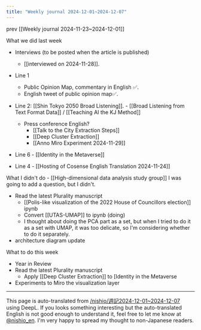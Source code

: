 ```yaml
---
title: "Weekly journal 2024-12-01~2024-12-07"
---
```


prev  [[Weekly journal 2024-11-23~2024-12-01]]

What we did last week
- Interviews (to be posted when the article is published)
    - [[interviewed on 2024-11-28]].

- Line 1
    - Public Opinion Map, commentary in English ✅.
    - English tweet of public opinion map✅.

- Line 2: [[Shin Tokyo 2050 Broad Listening]].
        - [[Broad Listening from Text Format Data]]  /  [[Teaching AI the KJ Method]]
    - Press conference English?
        - [[Talk to the City Extraction Steps]]
        - [[Deep Cluster Extraction]]
        - [[Anno Miro Experiment 2024-11-29]]

- Line 6
        - [[Identity in the Metaverse]]

- Line 4
        - [[Hosting of Cosense English Translation 2024-11-24]]


What I didn't do
    - [[High-dimensional data analysis study group]] I was going to add a question, but I didn't.
- Read the latest Plurality manuscript
    - [[Polis-like visualization of the 2022 House of Councillors election]] ipynb
    - Convert [[UTAS-UMAP]] to ipynb (doing)
    - I thought about doing the PCA part as a set, but when I tried to do it as a set with UMAP, it was too delicate, so I'm considering whether to do it separately.
- architecture diagram update


What to do this week
- Year in Review
- Read the latest Plurality manuscript
    - Apply [[Deep Cluster Extraction]] to [Identity in the Metaverse
- Experiments to Miro the visualization layer

---
This page is auto-translated from [/nishio/週記2024-12-01~2024-12-07](https://scrapbox.io/nishio/週記2024-12-01~2024-12-07) using DeepL. If you looks something interesting but the auto-translated English is not good enough to understand it, feel free to let me know at [@nishio_en](https://twitter.com/nishio_en). I'm very happy to spread my thought to non-Japanese readers.